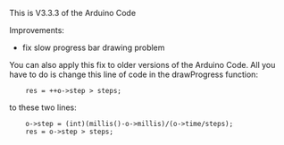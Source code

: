 This is V3.3.3 of the Arduino Code

Improvements:

- fix slow progress bar drawing problem
    
    
You can also apply this fix to older versions of the Arduino Code. All you have to do is change this line of code in the drawProgress function:

        res = ++o->step > steps;

to these two lines:

        o->step = (int)(millis()-o->millis)/(o->time/steps);
        res = o->step > steps;    
